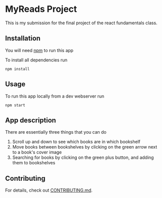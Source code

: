 # MyReads Project

This is my submission for the final project of the react fundamentals class.

## Installation

You will need [npm](https://www.npmjs.com/) to run this app

To install all dependencies run

    npm install

## Usage

To run this app locally from a dev webserver run

    npm start

## App description

There are essentially three things that you can do

1. Scroll up and down to see which books are in which bookshelf
2. Move books between bookshelves by clicking on the green arrow next to a book's cover image
3. Searching for books by clicking on the green plus button, and adding them to bookshelves

## Contributing

For details, check out [CONTRIBUTING.md](CONTRIBUTING.md).

